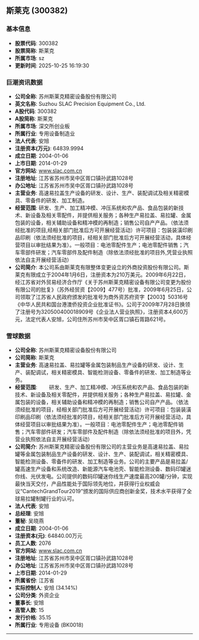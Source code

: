 ## 斯莱克 (300382)

### 基本信息

- **股票代码**: 300382
- **股票简称**: 斯莱克
- **所属市场**: sz
- **更新时间**: 2025-10-25 16:19:30

### 巨潮资讯数据

- **公司全称**: 苏州斯莱克精密设备股份有限公司
- **英文名称**: Suzhou SLAC Precision Equipment Co., Ltd.
- **A股代码**: 300382
- **A股简称**: 斯莱克
- **所属市场**: 深交所创业板
- **所属行业**: 专用设备制造业
- **法人代表**: 安旭
- **注册资本(万元)**: 64839.9994
- **成立日期**: 2004-01-06
- **上市日期**: 2014-01-29
- **官方网站**: www.slac.com.cn
- **注册地址**: 江苏省苏州市吴中区胥口镇孙武路1028号
- **办公地址**: 江苏省苏州市吴中区胥口镇孙武路1028号
- **主营业务**: 高速易拉盖生产设备的研发、设计、生产、装配调试及相关精密模具、零备件的研发、加工制造。
- **经营范围**: 研发、生产、加工精冲模、冲压系统和农产品、食品包装的新技术、新设备及相关零配件，并提供相关服务；各种生产易拉盖、易拉罐、金属包装的设备，相关辅助设备和精冲模的再制造；销售公司自产产品。（依法须经批准的项目,经相关部门批准后方可开展经营活动）许可项目：包装装潢印刷品印刷（依法须经批准的项目，经相关部门批准后方可开展经营活动，具体经营项目以审批结果为准）。一般项目：电池零配件生产；电池零配件销售；汽车零部件研发；汽车零部件及配件制造（除依法须经批准的项目外,凭营业执照依法自主开展经营活动）
- **公司简介**: 本公司系由斯莱克有限整体变更设立的外商投资股份有限公司。斯莱克有限成立于2004年1月6日，注册资本为210万美元。2009年6月22日，经江苏省对外贸易经济合作厅《关于苏州斯莱克精密设备有限公司变更为股份有限公司的批复》（苏外经贸资【2009】477号）批准，2009年6月25日，公司领取了江苏省人民政府颁发的批准号为商外资苏府资字【2003】50316号《中华人民共和国台港澳侨投资企业批准证书》。公司于2009年7月28日换领了注册号为320500400018909号《企业法人营业执照》，注册资本4,600万元，法定代表人安旭，公司住所苏州市吴中区胥口镇石胥路621号。

### 雪球数据

- **公司全称**: 苏州斯莱克精密设备股份有限公司
- **公司简称**: 斯莱克
- **主营业务**: 高速易拉盖、易拉罐等金属包装制品生产设备的研发、设计、生产、装配调试，相关精密模具、智能检测设备、零备件的研发、加工制造等业务。
- **经营范围**: 　　研发、生产、加工精冲模、冲压系统和农产品、食品包装的新技术、新设备及相关零配件，并提供相关服务；各种生产易拉盖、易拉罐、金属包装的设备，相关辅助设备和精冲模的再制造；销售公司自产产品。（依法须经批准的项目，经相关部门批准后方可开展经营活动）许可项目：包装装潢印刷品印刷（依法须经批准的项目，经相关部门批准后方可开展经营活动，具体经营项目以审批结果为准）。一般项目：电池零配件生产；电池零配件销售；汽车零部件研发；汽车零部件及配件制造（除依法须经批准的项目外，凭营业执照依法自主开展经营活动）
- **公司简介**: 苏州斯莱克精密设备股份有限公司的主营业务是高速易拉盖、易拉罐等金属包装制品生产设备的研发、设计、生产、装配调试，相关精密模具、智能检测设备、零备件的研发、加工制造等业务。公司的主要产品是易拉盖/罐高速生产设备和系统改造、新能源汽车电池壳、智能检测设备、数码印罐迷你线、光伏发电。公司提供的数码印罐迷你线生产速度最高200罐/分钟，实现最快当天交付，产品性能处于国际领先地位，并获得行业权威会议“CantechGrandTour2019”颁发的国际供应商创新金奖，技术水平获得了全球易拉罐制罐行业的认可。
- **法人代表**: 安旭
- **总经理**: 安旭
- **董秘**: 吴晓燕
- **成立日期**: 2004-01-06
- **注册资本(元)**: 64840.00万元
- **员工人数**: 2076
- **官方网站**: www.slac.com.cn
- **注册地址**: 江苏省苏州市吴中区胥口镇孙武路1028号
- **办公地址**: 江苏省苏州市吴中区胥口镇孙武路1028号
- **上市日期**: 2014-01-29
- **所属省份**: 江苏省
- **实际控制人**: 安旭 (34.14%)
- **公司分类**: 外资企业
- **董事长**: 安旭
- **高管人数**: 15
- **发行价格**: 35.15
- **所属行业**: 专用设备 (BK0018)

---